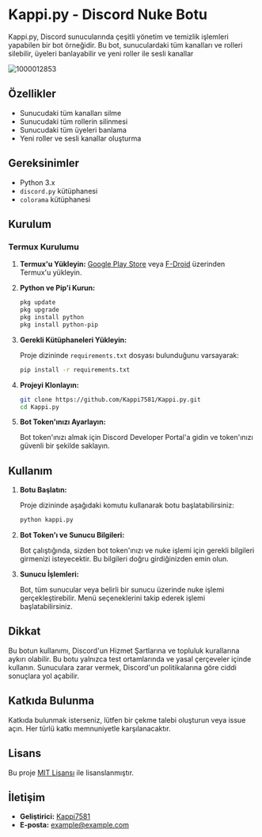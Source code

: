 # Kappi.py - Discord Nuke Botu

Kappi.py, Discord sunucularında çeşitli yönetim ve temizlik işlemleri yapabilen bir bot örneğidir. Bu bot, sunuculardaki tüm kanalları ve rolleri silebilir, üyeleri banlayabilir ve yeni roller ile sesli kanallar

![1000012853](https://github.com/user-attachments/assets/9d2da7e3-de17-41d3-b772-049dc2256f39)


## Özellikler

- Sunucudaki tüm kanalları silme
- Sunucudaki tüm rollerin silinmesi
- Sunucudaki tüm üyeleri banlama
- Yeni roller ve sesli kanallar oluşturma

## Gereksinimler

- Python 3.x
- `discord.py` kütüphanesi
- `colorama` kütüphanesi

## Kurulum

### Termux Kurulumu

1. **Termux'u Yükleyin:**
   [Google Play Store](https://play.google.com/store/apps/details?id=com.termux) veya [F-Droid](https://f-droid.org/packages/com.termux/) üzerinden Termux'u yükleyin.

2. **Python ve Pip'i Kurun:**

   ```sh
   pkg update
   pkg upgrade
   pkg install python
   pkg install python-pip

3. **Gerekli Kütüphaneleri Yükleyin:**

   Proje dizininde `requirements.txt` dosyası bulunduğunu varsayarak:

   ```sh
   pip install -r requirements.txt
   ```

4. **Projeyi Klonlayın:**

   ```sh
   git clone https://github.com/Kappi7581/Kappi.py.git
   cd Kappi.py
   ```

5. **Bot Token'ınızı Ayarlayın:**

   Bot token'ınızı almak için Discord Developer Portal'a gidin ve token'ınızı güvenli bir şekilde saklayın.

## Kullanım

1. **Botu Başlatın:**

   Proje dizininde aşağıdaki komutu kullanarak botu başlatabilirsiniz:

   ```sh
   python kappi.py
   ```

2. **Bot Token'ı ve Sunucu Bilgileri:**

   Bot çalıştığında, sizden bot token'ınızı ve nuke işlemi için gerekli bilgileri girmenizi isteyecektir. Bu bilgileri doğru girdiğinizden emin olun.

3. **Sunucu İşlemleri:**

   Bot, tüm sunucular veya belirli bir sunucu üzerinde nuke işlemi gerçekleştirebilir. Menü seçeneklerini takip ederek işlemi başlatabilirsiniz.

## Dikkat

Bu botun kullanımı, Discord'un Hizmet Şartlarına ve topluluk kurallarına aykırı olabilir. Bu botu yalnızca test ortamlarında ve yasal çerçeveler içinde kullanın. Sunuculara zarar vermek, Discord'un politikalarına göre ciddi sonuçlara yol açabilir.

## Katkıda Bulunma

Katkıda bulunmak isterseniz, lütfen bir çekme talebi oluşturun veya issue açın. Her türlü katkı memnuniyetle karşılanacaktır.

## Lisans

Bu proje [MIT Lisansı](LICENSE) ile lisanslanmıştır.

## İletişim

- **Geliştirici:** [Kappi7581](https://github.com/Kappi7581)
- **E-posta:** example@example.com <!-- Gerçek e-posta adresinizi ekleyin -->
```
